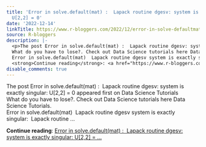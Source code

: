```yaml
---
title: 'Error in solve.default(mat) :  Lapack routine dgesv: system is exactly singular:
  U[2,2] = 0'
date: '2022-12-14'
linkTitle: https://www.r-bloggers.com/2022/12/error-in-solve-defaultmat-lapack-routine-dgesv-system-is-exactly-singular-u22-0/
source: R-bloggers
description: |-
  <p>The post Error in solve.default(mat) :  Lapack routine dgesv: system is exactly singular: U[2,2] = 0 appeared first on Data Science Tutorials<br />
  What do you have to lose?. Check out Data Science tutorials here Data Science Tutorials.<br />
  Error in solve.default(mat)  Lapack routine dgesv system is exactly singular:  Lapack routine ...</p>
  <strong>Continue reading</strong>: <a href="https://www.r-bloggers.com/2022/12/error-in-solve-defaultmat-lapack-routine-dgesv-system-is-exactly-singular-u22-0/">Error in solve.default(mat) :  Lapack routine dgesv: system is exactly singular: U[2,2] = ...
disable_comments: true
---
```

<p>The post Error in solve.default(mat) :  Lapack routine dgesv: system is exactly singular: U[2,2] = 0 appeared first on Data Science Tutorials<br />
What do you have to lose?. Check out Data Science tutorials here Data Science Tutorials.<br />
Error in solve.default(mat)  Lapack routine dgesv system is exactly singular:  Lapack routine ...</p>
<strong>Continue reading</strong>: <a href="https://www.r-bloggers.com/2022/12/error-in-solve-defaultmat-lapack-routine-dgesv-system-is-exactly-singular-u22-0/">Error in solve.default(mat) :  Lapack routine dgesv: system is exactly singular: U[2,2] = ...